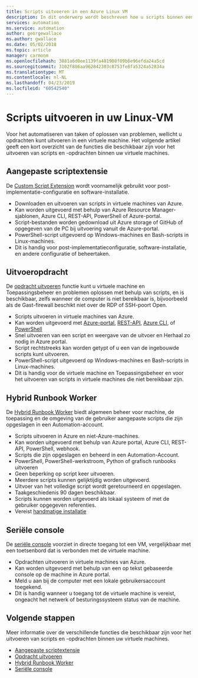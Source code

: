```yaml
---
title: Scripts uitvoeren in een Azure Linux VM
description: In dit onderwerp wordt beschreven hoe u scripts binnen een virtuele machine uit te voeren
services: automation
ms.service: automation
author: georgewallace
ms.author: gwallace
ms.date: 05/02/2018
ms.topic: article
manager: carmonm
ms.openlocfilehash: 3881a6d0ee1139fa481908f09b6e96efda24a5cd
ms.sourcegitcommit: 3102f886aa962842303c8753fe8fa5324a52834a
ms.translationtype: MT
ms.contentlocale: nl-NL
ms.lasthandoff: 04/23/2019
ms.locfileid: "60542540"
---
```

# <a name="run-scripts-in-your-linux-vm"></a>Scripts uitvoeren in uw Linux-VM

Voor het automatiseren van taken of oplossen van problemen, wellicht u opdrachten kunt uitvoeren in een virtuele machine. Het volgende artikel geeft een kort overzicht van de functies die beschikbaar zijn voor het uitvoeren van scripts en -opdrachten binnen uw virtuele machines.

## <a name="custom-script-extension"></a>Aangepaste scriptextensie

De [Custom Script Extension](../extensions/custom-script-linux.md) wordt voornamelijk gebruikt voor post-implementatie-configuratie en software-installatie.

* Downloaden en uitvoeren van scripts in virtuele machines van Azure.
* Kan worden uitgevoerd met behulp van Azure Resource Manager-sjablonen, Azure CLI, REST-API, PowerShell of Azure-portal.
* Script-bestanden worden gedownload uit Azure storage of GitHub of opgegeven van de PC bij uitvoering vanuit de Azure-portal.
* PowerShell-script uitgevoerd op Windows-machines en Bash-scripts in Linux-machines.
* Dit is handig voor post-implementatieconfiguratie, software-installatie, en andere configuratie of beheertaken.

## <a name="run-command"></a>Uitvoeropdracht

De [opdracht uitvoeren](run-command.md) functie kunt u virtuele machine en Toepassingsbeheer en problemen oplossen met behulp van scripts, en is beschikbaar, zelfs wanneer de computer is niet bereikbaar is, bijvoorbeeld als de Gast-firewall beschikt niet over de RDP of SSH-poort Open.

* Scripts uitvoeren in virtuele machines van Azure.
* Kan worden uitgevoerd met [Azure-portal](run-command.md), [REST-API](/rest/api/compute/virtual%20machines%20run%20commands/runcommand), [Azure CLI](/cli/azure/vm/run-command?view=azure-cli-latest#az-vm-run-command-invoke), of [PowerShell](https://docs.microsoft.com/powershell/module/az.compute/invoke-azvmruncommand)
* Snel uitvoeren van een script en weergave van de uitvoer en Herhaal zo nodig in Azure portal.
* Script rechtstreeks kan worden getypt of u een van de ingebouwde scripts kunt uitvoeren.
* PowerShell-script uitgevoerd op Windows-machines en Bash-scripts in Linux-machines.
* Dit is handig voor de virtuele machine en Toepassingsbeheer en voor het uitvoeren van scripts in virtuele machines die niet bereikbaar zijn.

## <a name="hybrid-runbook-worker"></a>Hybrid Runbook Worker

De [Hybrid Runbook Worker](../../automation/automation-hybrid-runbook-worker.md) biedt algemeen beheer voor machine, de toepassing en de omgeving van de gebruiker aangepaste scripts die zijn opgeslagen in een Automation-account.

* Scripts uitvoeren in Azure en niet-Azure-machines.
* Kan worden uitgevoerd met behulp van Azure portal, Azure CLI, REST-API, PowerShell, webhook.
* Scripts die zijn opgeslagen en beheerd in een Automation-Account.
* PowerShell, PowerShell-werkstroom, Python of grafisch runbooks uitvoeren
* Geen beperking op script keer uitvoeren.
* Meerdere scripts kunnen gelijktijdig worden uitgevoerd.
* Uitvoer van het volledige script wordt geretourneerd en opgeslagen.
* Taakgeschiedenis 90 dagen beschikbaar.
* Scripts kunnen worden uitgevoerd als lokaal systeem of met de gebruiker opgegeven referenties.
* Vereist [handmatige installatie](../../automation/automation-windows-hrw-install.md)

## <a name="serial-console"></a>Seriële console

De [seriële console](serial-console.md) voorziet in directe toegang tot een VM, vergelijkbaar met een toetsenbord dat is verbonden met de virtuele machine.

* Opdrachten uitvoeren in virtuele machines van Azure.
* Kan worden uitgevoerd met behulp van een op tekst gebaseerde console op de machine in Azure portal.
* Meld u aan bij de computer met een lokale gebruikersaccount toegekend.
* Dit is handig wanneer u toegang tot de virtuele machine is vereist, ongeacht het netwerk of besturingssysteem status van de machine.

## <a name="next-steps"></a>Volgende stappen

Meer informatie over de verschillende functies die beschikbaar zijn voor het uitvoeren van scripts en -opdrachten binnen uw virtuele machines.

* [Aangepaste scriptextensie](../extensions/custom-script-linux.md)
* [Opdracht uitvoeren](run-command.md)
* [Hybrid Runbook Worker](../../automation/automation-hybrid-runbook-worker.md)
* [Seriële console](serial-console.md)